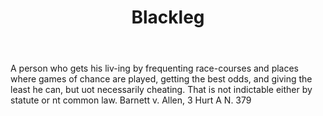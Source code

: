 ---
title: Blackleg
letter: B
permalink: "/definitions/bld-blackleg.html"
body: A person who gets his liv-ing by frequenting race-courses and places where games
  of chance are played, getting the best odds, and giving the least he can, but uot
  necessarily cheating. That is not indictable either by statute or nt common law.
  Barnett v. Allen, 3 Hurt A N. 379
published_at: '2018-07-07'
source: Black's Law Dictionary 2nd Ed (1910)
layout: post
---